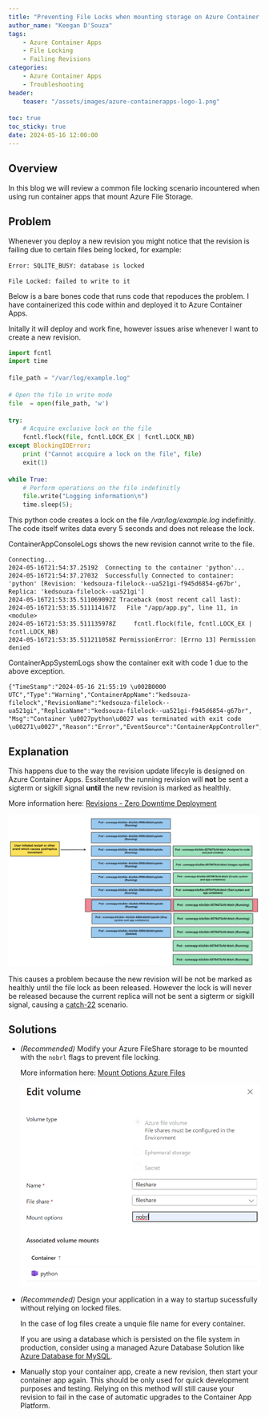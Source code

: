 ```yaml
---
title: "Preventing File Locks when mounting storage on Azure Container Apps"
author_name: "Keegan D'Souza"
tags:
    - Azure Container Apps
    - File Locking
    - Failing Revisions
categories:
    - Azure Container Apps 
    - Troubleshooting 
header:
    teaser: "/assets/images/azure-containerapps-logo-1.png" 

toc: true
toc_sticky: true
date: 2024-05-16 12:00:00
---
```


## Overview 
In this blog we will review a common file locking scenario incountered when using run container apps that mount Azure File Storage.

## Problem
Whenever you deploy a new revision you might notice that the revision is failing due to certain files being locked, for example:

```Error: SQLITE_BUSY: database is locked```

```File Locked: failed to write to it```

Below is a bare bones code that runs code that repoduces the problem. I have containerized this code within and deployed it to Azure Container Apps. 

Initally it will deploy and work fine, however issues arise whenever I want to create a new revision. 

```python
import fcntl
import time

file_path = "/var/log/example.log"

# Open the file in write mode
file  = open(file_path, 'w')

try:
    # Acquire exclusive lock on the file
    fcntl.flock(file, fcntl.LOCK_EX | fcntl.LOCK_NB)
except BlockingIOError:
    print ("Cannot accquire a lock on the file", file)
    exit(1)

while True:
    # Perform operations on the file indefinitly
    file.write("Logging information\n")
    time.sleep(5);
```

This python code creates a lock on the file */var/log/example.log* indefinitly. The code itself writes data every 5 seconds and does not release the lock.

ContainerAppConsoleLogs shows the new revision cannot write to the file.

```
Connecting...
2024-05-16T21:54:37.25192  Connecting to the container 'python'...
2024-05-16T21:54:37.27032  Successfully Connected to container: 'python' [Revision: 'kedsouza-filelock--ua521gi-f945d6854-g67br', Replica: 'kedsouza-filelock--ua521gi']
2024-05-16T21:53:35.511069092Z Traceback (most recent call last):
2024-05-16T21:53:35.511114167Z   File "/app/app.py", line 11, in <module>
2024-05-16T21:53:35.511135978Z     fcntl.flock(file, fcntl.LOCK_EX | fcntl.LOCK_NB)
2024-05-16T21:53:35.511211058Z PermissionError: [Errno 13] Permission denied
```

ContainerAppSystemLogs show the container exit with code 1 due to the above exception.

```
{"TimeStamp":"2024-05-16 21:55:19 \u002B0000 UTC","Type":"Warning","ContainerAppName":"kedsouza-filelock","RevisionName":"kedsouza-filelock--ua521gi","ReplicaName":"kedsouza-filelock--ua521gi-f945d6854-g67br",
"Msg":"Container \u0027python\u0027 was terminated with exit code \u00271\u0027","Reason":"Error","EventSource":"ContainerAppController","Count":3}
```

## Explanation 
This happens due to the way the revision update lifecyle is designed on Azure Container Apps.
Essitentally the running revision will **not** be sent a sigterm or sigkill signal **until** the new revision is marked as healthly. 

More information here: [Revisions - Zero Downtime Deployment](https://learn.microsoft.com/en-us/azure/container-apps/revisions#zero-downtime-deployment)

![alt text](/media/2024/05/ACA-revision-restart-lifecycle.png)

This causes a problem because the new revision will be not be marked as healthly until the file lock as been released. 
However the lock is will never be released because the current replica will not be sent a sigterm or sigkill signal, causing a [catch-22](https://www.merriam-webster.com/dictionary/catch-22) scenario. 


## Solutions
- *(Recommended)* Modify your Azure FileShare storage to be mounted with the ```nobrl``` flags to prevent file locking.

  More information here: [Mount Options Azure Files](https://learn.microsoft.com/en-us/troubleshoot/azure/azure-kubernetes/storage/mountoptions-settings-azure-files)

  ![alt text](/media/2024/05/ACA-mount-options.png)

- *(Recommended)* Design your application in a way to startup sucessfully without relying on locked files. 

  In the case of log files create a unquie file name for every container. 

  If you are using a database which is persisted on the file system in production, consider using a managed Azure Database Solution like [Azure Database for MySQL](https://azure.microsoft.com/en-us/products/mysql). 
- Manually stop your container app, create a new revision, then start your container app again. This should be only used for quick development purposes and testing. Relying on this method will still cause your revision to fail in the case of automatic upgrades to the Container App Platform. 
